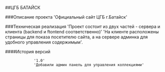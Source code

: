 ##ЦГБ БАТАЙСК

###Описание проекта
                 'Официальный сайт ЦГБ г.Батайск'

###Техническая реализация
                 'Проект состоит из двух частей - сервера и клиента (backend и ftontend соответственно)'
                 'На клиенте расположены страницы для показа посетителю сайта, а на сервере админка для 
                 удобного управления содержимым'.

####История версий

                 '1.0' 
                 'Добавили админ панель для управления коллекциями'
